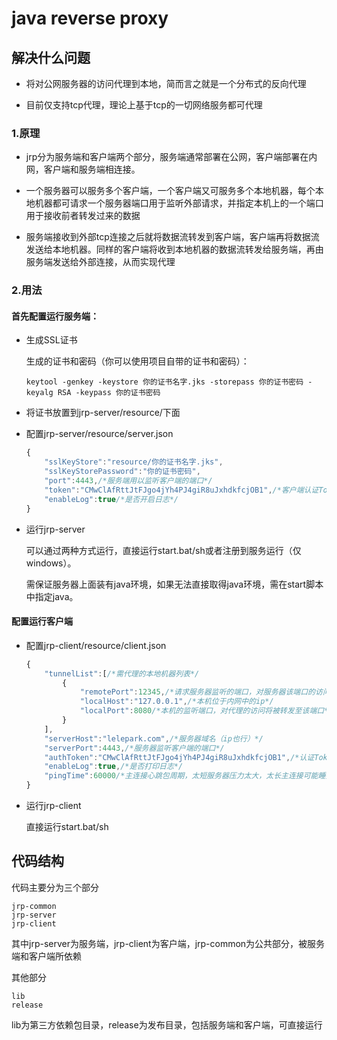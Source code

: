 # java reverse proxy

## 解决什么问题
* 将对公网服务器的访问代理到本地，简而言之就是一个分布式的反向代理

* 目前仅支持tcp代理，理论上基于tcp的一切网络服务都可代理

### 1.原理
* jrp分为服务端和客户端两个部分，服务端通常部署在公网，客户端部署在内网，客户端和服务端相连接。

* 一个服务器可以服务多个客户端，一个客户端又可服务多个本地机器，每个本地机器都可请求一个服务器端口用于监听外部请求，并指定本机上的一个端口用于接收前者转发过来的数据

* 服务端接收到外部tcp连接之后就将数据流转发到客户端，客户端再将数据流发送给本地机器。同样的客户端将收到本地机器的数据流转发给服务端，再由服务端发送给外部连接，从而实现代理

### 2.用法
#### 首先配置运行服务端：
* 生成SSL证书

    生成的证书和密码（你可以使用项目自带的证书和密码）：
    ```shell
    keytool -genkey -keystore 你的证书名字.jks -storepass 你的证书密码 -keyalg RSA -keypass 你的证书密码
    ```
* 将证书放置到jrp-server/resource/下面
* 配置jrp-server/resource/server.json
    ```javascript
    {
        "sslKeyStore":"resource/你的证书名字.jks",
        "sslKeyStorePassword":"你的证书密码",
        "port":4443,/*服务端用以监听客户端的端口*/
        "token":"CMwClAfRttJtFJgo4jYh4PJ4giR8uJxhdkfcjOB1",/*客户端认证Token*/
        "enableLog":true/*是否开启日志*/
    }
    ```
* 运行jrp-server

    可以通过两种方式运行，直接运行start.bat/sh或者注册到服务运行（仅windows）。
    
    需保证服务器上面装有java环境，如果无法直接取得java环境，需在start脚本中指定java。

#### 配置运行客户端
* 配置jrp-client/resource/client.json
    ```javascript
    {
        "tunnelList":[/*需代理的本地机器列表*/
            {
                "remotePort":12345,/*请求服务器监听的端口，对服务器该端口的访问将被转发到本机*/
                "localHost":"127.0.0.1",/*本机位于内网中的ip*/
                "localPort":8080/*本机的监听端口，对代理的访问将被转发至该端口*/
            }
        ],
        "serverHost":"lelepark.com",/*服务器域名（ip也行）*/
        "serverPort":4443,/*服务器监听客户端的端口*/
	    "authToken":"CMwClAfRttJtFJgo4jYh4PJ4giR8uJxhdkfcjOB1",/*认证Token*/
        "enableLog":true,/*是否打印日志*/
        "pingTime":60000/*主连接心跳包周期，太短服务器压力太大，太长主连接可能睡死*/
    }
    ```
* 运行jrp-client

    直接运行start.bat/sh

## 代码结构
代码主要分为三个部分

    jrp-common
    jrp-server
    jrp-client
其中jrp-server为服务端，jrp-client为客户端，jrp-common为公共部分，被服务端和客户端所依赖

其他部分

    lib
    release
lib为第三方依赖包目录，release为发布目录，包括服务端和客户端，可直接运行

